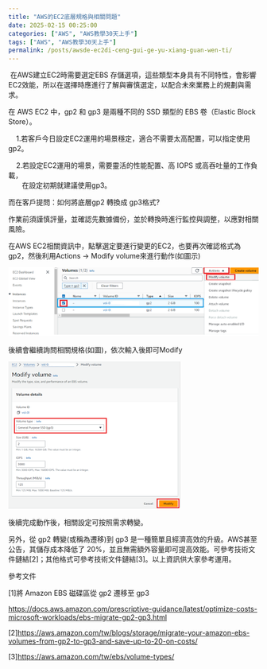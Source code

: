 ```yaml
---
title: "AWS的EC2底層規格與相關問題"
date: 2025-02-15 00:25:00
categories: ["AWS", "AWS教學30天上手"]
tags: ["AWS", "AWS教學30天上手"]
permalink: /posts/awsde-ec2di-ceng-gui-ge-yu-xiang-guan-wen-ti/
---
```

 在AWS建立EC2時需要選定EBS 存儲選項，這些類型本身具有不同特性，會影響EC2效能，所以在選擇時應進行了解與審慎選定，以配合未來業務上的規劃與需求。

在 AWS EC2 中，gp2 和 gp3 是兩種不同的 SSD 類型的 EBS 卷（Elastic Block Store）。

    1.若客戶今日設定EC2運用的場景穩定，適合不需要太高配置，可以指定使用gp2。

    2.若設定EC2運用的場景，需要靈活的性能配置、高 IOPS 或高吞吐量的工作負載，  
       在設定初期就建議使用gp3。

而在客戶提問：如何將底層gp2 轉換成 gp3格式?

作業前須謹慎評量，並確認先數據備份，並於轉換時進行監控與調整，以應對相關風險。

在AWS EC2相關資訊中，點擊選定要進行變更的EC2，也要再次確認格式為gp2，然後利用Actions -> Modify volume來進行動作(如圖示)

[![](/assets/images/GP2-4.png)](https://blogger.googleusercontent.com/img/b/R29vZ2xl/AVvXsEjO_BNw1q04bRyLbcqVPzx2cnWrjcpCMzPn9ePmvJbAV_uPJqqznOhFDgv3SWDORdTMb8TCzfqZDwntQlcL8Kae3vekwXTrzrQgvEVVfeg7Lc6-BHJXl2GAEyS4L2TuFhlzECU_QShtVz_cxf8494hkhVWJx-LhnZ_35UI-Z3vklKemSG7gN0ZdNYQoWkk/s825/GP2-4.png)

  

後續會繼續詢問相關規格(如圖)，依次輸入後即可Modify

[![](/assets/images/GP2-5.png)](https://blogger.googleusercontent.com/img/b/R29vZ2xl/AVvXsEj8OmeORgAeQBwCfKBHF2Xenwli5sgaRJZxSWC-RnZVzRvs3qt7yZ22fw2dGkbzt-DtFbFp6LjS888xCfUyAzOe1_cQmGB9ZimSziJ11O5ZC276waC_3N3FkPim7evJ0Wybj1cPSseoMKuTSt4ZjEd978zrDKOAmnxX9cKNukD8FC7WSXUmGXSE-HgM0m4/s829/GP2-5.png)

  

後續完成動作後，相關設定可按照需求轉變。

另外，從 gp2 轉變(或稱為遷移)到 gp3 是一種簡單且經濟高效的升級。AWS甚至公告，其儲存成本降低了 20%，並且無需額外容量即可提高效能。可參考技術文件鏈結[2]；其他格式可參考技術文件鏈結[3]。以上資訊供大家參考運用。

參考文件

[1]將 Amazon EBS 磁碟區從 gp2 遷移至 gp3

https://docs.aws.amazon.com/prescriptive-guidance/latest/optimize-costs-microsoft-workloads/ebs-migrate-gp2-gp3.html

[2]https://aws.amazon.com/tw/blogs/storage/migrate-your-amazon-ebs-volumes-from-gp2-to-gp3-and-save-up-to-20-on-costs/

[3]https://aws.amazon.com/tw/ebs/volume-types/